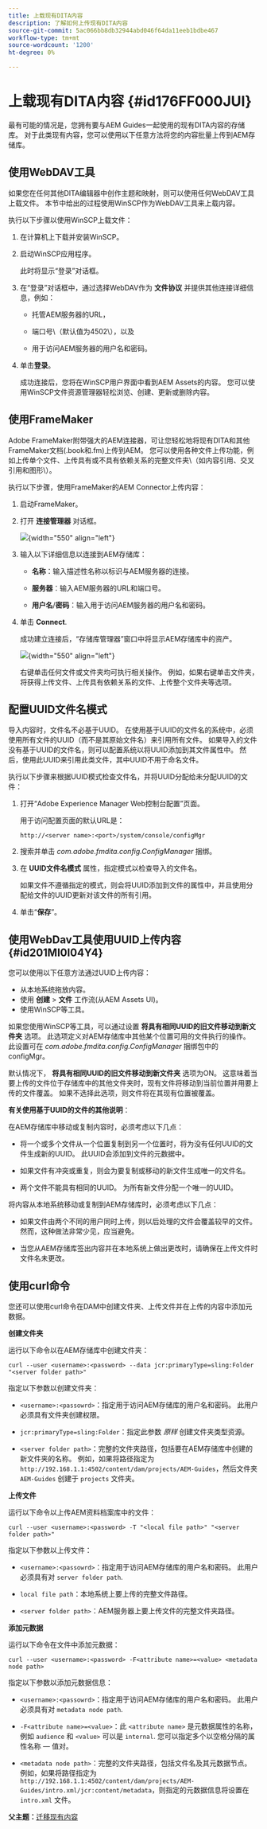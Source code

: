```yaml
---
title: 上载现有DITA内容
description: 了解如何上传现有DITA内容
source-git-commit: 5ac066bb8db32944abd046f64da11eeb1bdbe467
workflow-type: tm+mt
source-wordcount: '1200'
ht-degree: 0%

---
```



# 上载现有DITA内容 {#id176FF000JUI}

最有可能的情况是，您拥有要与AEM Guides一起使用的现有DITA内容的存储库。 对于此类现有内容，您可以使用以下任意方法将您的内容批量上传到AEM存储库。

## 使用WebDAV工具

如果您在任何其他DITA编辑器中创作主题和映射，则可以使用任何WebDAV工具上载文件。 本节中给出的过程使用WinSCP作为WebDAV工具来上载内容。

执行以下步骤以使用WinSCP上载文件：

1. 在计算机上下载并安装WinSCP。

1. 启动WinSCP应用程序。

   此时将显示“登录”对话框。

1. 在“登录”对话框中，通过选择WebDAV作为 **文件协议** 并提供其他连接详细信息，例如：

   - 托管AEM服务器的URL，

   - 端口号\（默认值为4502\），以及

   - 用于访问AEM服务器的用户名和密码。

1. 单击&#x200B;**登录**。

   成功连接后，您将在WinSCP用户界面中看到AEM Assets的内容。 您可以使用WinSCP文件资源管理器轻松浏览、创建、更新或删除内容。


## 使用FrameMaker

Adobe FrameMaker附带强大的AEM连接器，可让您轻松地将现有DITA和其他FrameMaker文档\(.book和.fm\)上传到AEM。 您可以使用各种文件上传功能，例如上传单个文件、上传具有或不具有依赖关系的完整文件夹\（如内容引用、交叉引用和图形\）。

执行以下步骤，使用FrameMaker的AEM Connector上传内容：

1. 启动FrameMaker。

1. 打开 **连接管理器** 对话框。

   ![](assets/fm-aem-connector.png){width="550" align="left"}

1. 输入以下详细信息以连接到AEM存储库：

   - **名称**：输入描述性名称以标识与AEM服务器的连接。
   - **服务器**：输入AEM服务器的URL和端口号。

   - **用户名**/**密码**：输入用于访问AEM服务器的用户名和密码。

1. 单击 **Connect**.

   成功建立连接后，“存储库管理器”窗口中将显示AEM存储库中的资产。

   ![](assets/fm-repo-manager.png){width="550" align="left"}

   右键单击任何文件或文件夹均可执行相关操作。 例如，如果右键单击文件夹，将获得上传文件、上传具有依赖关系的文件、上传整个文件夹等选项。


## 配置UUID文件名模式

导入内容时，文件名不必基于UUID。 在使用基于UUID的文件名的系统中，必须使用所有文件的UUID（而不是其原始文件名）来引用所有文件。 如果导入的文件没有基于UUID的文件名，则可以配置系统以将UUID添加到其文件属性中。 然后，使用此UUID来引用此类文件，其中UUID不用于命名文件。

执行以下步骤来根据UUID模式检查文件名，并将UUID分配给未分配UUID的文件：

1. 打开“Adobe Experience Manager Web控制台配置”页面。

   用于访问配置页面的默认URL是：

   ```http
   http://<server name>:<port>/system/console/configMgr
   ```

1. 搜索并单击 *com.adobe.fmdita.config.ConfigManager* 捆绑。

1. 在 **UUID文件名模式** 属性，指定模式以检查导入的文件名。

   如果文件不遵循指定的模式，则会将UUID添加到文件的属性中，并且使用分配给文件的UUID更新对该文件的所有引用。

1. 单击“**保存**”。


## 使用WebDav工具使用UUID上传内容 {#id201MI0I04Y4}

您可以使用以下任意方法通过UUID上传内容：

- 从本地系统拖放内容。
- 使用 **创建** \> **文件** 工作流(从AEM Assets UI)。
- 使用WinSCP等工具。

如果您使用WinSCP等工具，可以通过设置 **将具有相同UUID的旧文件移动到新文件夹** 选项。 此选项定义对AEM存储库中其他某个位置可用的文件执行的操作。 此设置可在 *com.adobe.fmdita.config.ConfigManager* 捆绑包中的configMgr。

默认情况下， **将具有相同UUID的旧文件移动到新文件夹** 选项为ON。 这意味着当要上传的文件位于存储库中的其他文件夹时，现有文件将移动到当前位置并用要上传的文件覆盖。 如果不选择此选项，则文件将在其现有位置被覆盖。

**有关使用基于UUID的文件的其他说明**：

在AEM存储库中移动或复制内容时，必须考虑以下几点：

- 将一个或多个文件从一个位置复制到另一个位置时，将为没有任何UUID的文件生成新的UUID。 此UUID会添加到文件的元数据中。

- 如果文件有冲突或重复，则会为要复制或移动的新文件生成唯一的文件名。

- 两个文件不能具有相同的UUID。 为所有新文件分配一个唯一的UUID。


将内容从本地系统移动或复制到AEM存储库时，必须考虑以下几点：

- 如果文件由两个不同的用户同时上传，则以后处理的文件会覆盖较早的文件。 然而，这种做法非常少见，应当避免。

- 当您从AEM存储库签出内容并在本地系统上做出更改时，请确保在上传文件时文件名未更改。


## 使用curl命令

您还可以使用curl命令在DAM中创建文件夹、上传文件并在上传的内容中添加元数据。

**创建文件夹**

运行以下命令以在AEM存储库中创建文件夹：

```curl
curl --user <username>:<password> --data jcr:primaryType=sling:Folder "<server folder path>"
```

指定以下参数以创建文件夹：

- `<username>:<passowrd>`：指定用于访问AEM存储库的用户名和密码。 此用户必须具有文件夹创建权限。

- `jcr:primaryType=sling:Folder`：指定此参数 *原样* 创建文件夹类型资源。

- `<server folder path>`：完整的文件夹路径，包括要在AEM存储库中创建的新文件夹的名称。 例如，如果将路径指定为 `http://192.168.1.1:4502/content/dam/projects/AEM-Guides`，然后文件夹 `AEM-Guides` 创建于 `projects` 文件夹。


**上传文件**

运行以下命令以上传AEM资料档案库中的文件：

```curl
curl --user <username>:<password> -T "<local file path>" "<server folder path>"
```

指定以下参数以上传文件：

- `<username>:<passowrd>`：指定用于访问AEM存储库的用户名和密码。 此用户必须具有对 `server folder path`.

- ``local file path``：本地系统上要上传的完整文件路径。

- `<server folder path>`：AEM服务器上要上传文件的完整文件夹路径。


**添加元数据**

运行以下命令在文件中添加元数据：

```curl
curl --user <username>:<password> -F<attribute name>=<value> <metadata node path>
```

指定以下参数以添加元数据信息：

- `<username>:<passowrd>`：指定用于访问AEM存储库的用户名和密码。 此用户必须具有对 ``metadata node path``.

- ``-F<attribute name>=<value>``：此 `<attribute name>` 是元数据属性的名称，例如 `audience` 和 `<value>` 可以是 `internal`. 您可以指定多个以空格分隔的属性名称 — 值对。

- `<metadata node path>`：完整的文件夹路径，包括文件名及其元数据节点。 例如，如果将路径指定为 `http://192.168.1.1:4502/content/dam/projects/AEM-Guides/intro.xml/jcr:content/metadata`，则指定的元数据信息将设置在 `intro.xml` 文件。


**父主题：**[&#x200B;迁移现有内容](migrate-content.md)

